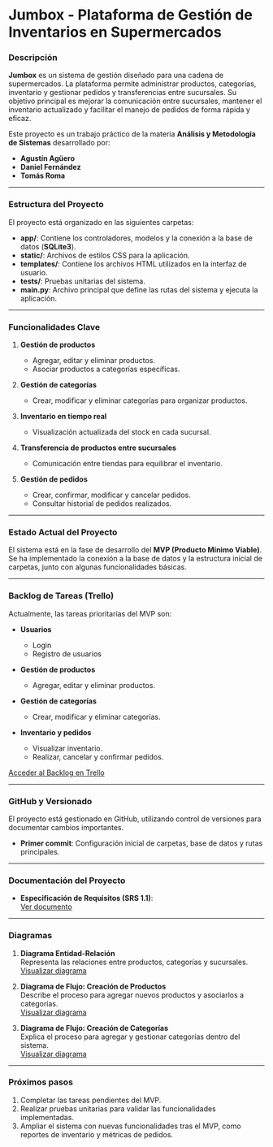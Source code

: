 # Jumbox - Plataforma de Gestión de Inventarios en Supermercados

### Descripción

**Jumbox** es un sistema de gestión diseñado para una cadena de supermercados. La plataforma permite administrar productos, categorías, inventario y gestionar pedidos y transferencias entre sucursales. Su objetivo principal es mejorar la comunicación entre sucursales, mantener el inventario actualizado y facilitar el manejo de pedidos de forma rápida y eficaz.

Este proyecto es un trabajo práctico de la materia **Análisis y Metodología de Sistemas** desarrollado por:

- **Agustín Agüero**
- **Daniel Fernández**
- **Tomás Roma**

---

### Estructura del Proyecto

El proyecto está organizado en las siguientes carpetas:

- **app/**: Contiene los controladores, modelos y la conexión a la base de datos (**SQLite3**).
- **static/**: Archivos de estilos CSS para la aplicación.
- **templates/**: Contiene los archivos HTML utilizados en la interfaz de usuario.
- **tests/**: Pruebas unitarias del sistema.
- **main.py**: Archivo principal que define las rutas del sistema y ejecuta la aplicación.

---

### Funcionalidades Clave

1. **Gestión de productos**
   - Agregar, editar y eliminar productos.
   - Asociar productos a categorías específicas.

2. **Gestión de categorías**
   - Crear, modificar y eliminar categorías para organizar productos.

3. **Inventario en tiempo real**
   - Visualización actualizada del stock en cada sucursal.

4. **Transferencia de productos entre sucursales**
   - Comunicación entre tiendas para equilibrar el inventario.

5. **Gestión de pedidos**
   - Crear, confirmar, modificar y cancelar pedidos.
   - Consultar historial de pedidos realizados.

---

### Estado Actual del Proyecto

El sistema está en la fase de desarrollo del **MVP (Producto Mínimo Viable)**. Se ha implementado la conexión a la base de datos y la estructura inicial de carpetas, junto con algunas funcionalidades básicas.

---

### Backlog de Tareas (Trello)

Actualmente, las tareas prioritarias del MVP son:

- **Usuarios**
  - Login
  - Registro de usuarios

- **Gestión de productos**
  - Agregar, editar y eliminar productos.

- **Gestión de categorías**
  - Crear, modificar y eliminar categorías.

- **Inventario y pedidos**
  - Visualizar inventario.
  - Realizar, cancelar y confirmar pedidos.

[Acceder al Backlog en Trello](https://trello.com/invite/b/66e81fbbdd986ae76be41432/ATTI316dd4aa424008233ab8e7e63e6db5448F102F17/trabajo-python)

---

### GitHub y Versionado

El proyecto está gestionado en GitHub, utilizando control de versiones para documentar cambios importantes.

- **Primer commit**: Configuración inicial de carpetas, base de datos y rutas principales.

---

### Documentación del Proyecto

- **Especificación de Requisitos (SRS 1.1)**:  
  [Ver documento](https://docs.google.com/document/d/1NW1u7IR9rL5aLbes2KhzWpooiADpHZZXL9GZh_jC1Ac/edit?usp=sharing)

---

### Diagramas

1. **Diagrama Entidad-Relación**  
   Representa las relaciones entre productos, categorías y sucursales.  
   [Visualizar diagrama](https://drive.google.com/file/d/1xe1qN12Ag5GsJhHbZIETTuqzBWr5H9Tt/view?usp=sharing)

2. **Diagrama de Flujo: Creación de Productos**  
   Describe el proceso para agregar nuevos productos y asociarlos a categorías.  
   [Visualizar diagrama](https://drive.google.com/file/d/18f7bv5xovs5DMgGNtxE6sXY1eDpMWt4O/view?usp=sharing)

3. **Diagrama de Flujo: Creación de Categorías**  
   Explica el proceso para agregar y gestionar categorías dentro del sistema.  
   [Visualizar diagrama](https://drive.google.com/file/d/1lrYm0kE8UjbqD7Qw6xXH3JdOS3DqIzvB/view?usp=sharing)

---

### Próximos pasos

1. Completar las tareas pendientes del MVP.
2. Realizar pruebas unitarias para validar las funcionalidades implementadas.
3. Ampliar el sistema con nuevas funcionalidades tras el MVP, como reportes de inventario y métricas de pedidos.
